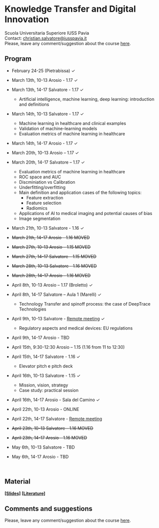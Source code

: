 # Knowledge Transfer and Digital Innovation

Scuola Universitaria Superiore IUSS Pavia
<br>
Contact: christian.salvatore@iusspavia.it
<br>
Please, leave any comment/suggestion about the course [here](TBD).

## Program
* February 24-25 (Pietrabissa) ✓
  
* March 13th, 10-13 Arosio - 1.17 ✓
  
* March 13th, 14-17 Salvatore - 1.17 ✓
    * Artificial intelligence, machine learning, deep learning: introduction and definitions
      
* March 14th, 10-13 Salvatore - 1.17 ✓
   * Machine learning in healthcare and clinical examples
   * Validation of machine-learning models
   * Evaluation metrics of machine learning in healthcare
     
* March 14th, 14-17 Arosio - 1.17 ✓
  
* March 20th, 10-13 Arosio – 1.17 ✓
  
* March 20th, 14-17 Salvatore – 1.17 ✓
   * Evaluation metrics of machine learning in healthcare
   * ROC space and AUC
   * Discminiation vs Calibration
   * Underfitting/overfitting
   * Main definition and application cases of the following topics:
     * Feature extraction
     * Feature selection
     * Radiomics
   * Applications of AI to medical imaging and potential causes of bias
   * Image segmentation
       
* March 21th, 10-13 Salvatore - 1.16 ✓
  
* ~~March 21th, 14-17 Arosio - 1.16 MOVED~~
  
* ~~March 27th, 10-13 Arosio – 1.15 MOVED~~
  
* ~~March 27th, 14-17 Salvatore – 1.15 MOVED~~
  
* ~~March 28th, 10-13 Salvatore - 1.16 MOVED~~
  
* ~~March 28th, 14-17 Arosio - 1.16 MOVED~~

* April 8th, 10-13 Arosio – 1.17 (Broletto) ✓
  
* April 8th, 14-17 Salvatore – Aula 1 (Marelli) ✓
   * Technology Transfer and spinoff process: the case of DeepTrace Technologies

* April 9th, 10-13 Salvatore - [Remote meeting](https://meet.google.com/xvo-wjwz-rnc) ✓
   * Regulatory aspects and medical devices: EU regulations
  
* April 9th, 14-17 Arosio - TBD
  
* April 15th, 9:30-12:30 Arosio – 1.15 (1.16 from 11 to 12:30)
  
* April 15th, 14-17 Salvatore  - 1.16 ✓
   * Elevator pitch e pitch deck
  
* April 16th, 10-13 Salvatore - 1.15 ✓
   * Mission, vision, strategy
   * Case study: practical session
  
* April 16th, 14-17 Arosio - Sala del Camino ✓
  
* April 22th, 10-13 Arosio - ONLINE
  
* April 22th, 14-17 Salvatore - [Remote meeting](https://meet.google.com/xvo-wjwz-rnc)
  
* ~~April 23th, 10-13 Salvatore - 1.16 MOVED~~
  
* ~~April 23th, 14-17 Arosio - 1.16 MOVED~~

* May 6th, 10-13 Salvatore - TBD
  
* May 6th, 14-17 Arosio - TBD

<br>

## Material
[__[Slides]__](https://drive.google.com/drive/folders/1t_AXmkEUzHy-lLjT3y7KBLnH9jUY4q7Y?usp=sharing)
[__[Literature]__](https://drive.google.com/drive/u/4/folders/1n6gnzMFeak9ZmHIOzE7894-4uIZDN7YA)

## Comments and suggestions
Please, leave any comment/suggestion about the course [here](TBD).
